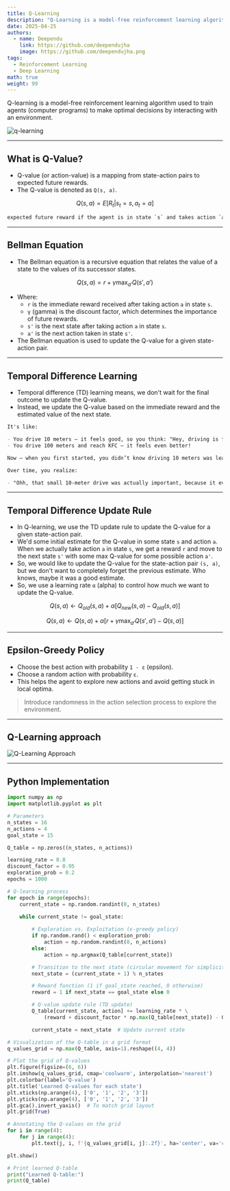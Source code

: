 ```yaml
---
title: Q-Learning
description: "Q-Learning is a model-free reinforcement learning algorithm that learns the value of actions in a given state, enabling an agent to make optimal decisions."
date: 2025-04-25
authors:
  - name: Deependu
    link: https://github.com/deependujha
    image: https://github.com/deependujha.png
tags:
  - Reinforcement Learning
  - Deep Learning
math: true
weight: 99
---
```


Q-learning is a model-free reinforcement learning algorithm used to train agents (computer programs) to make optimal decisions by interacting with an environment.

![q-learning](/blogs/rl/q-learning.png)

---

## What is Q-Value?

- Q-value (or action-value) is a mapping from state-action pairs to expected future rewards.
- The Q-value is denoted as `Q(s, a)`.

$$ Q(s, a) = E[R_t | s_t = s, a_t = a] $$

```txt
expected future reward if the agent is in state `s` and takes action `a`.
```

---

## Bellman Equation

- The Bellman equation is a recursive equation that relates the value of a state to the values of its successor states.

$$ Q(s, a) = r + \gamma \max_{a'} Q(s', a') $$

- Where:
  - `r` is the immediate reward received after taking action `a` in state `s`.
  - `γ` (gamma) is the discount factor, which determines the importance of future rewards.
  - `s'` is the next state after taking action `a` in state `s`.
  - `a'` is the next action taken in state `s'`.
- The Bellman equation is used to update the Q-value for a given state-action pair.

---

## Temporal Difference Learning

- Temporal difference (TD) learning means, we don't wait for the final outcome to update the Q-value.
- Instead, we update the Q-value based on the immediate reward and the estimated value of the next state.

```md
It's like:

- You drive 10 meters — it feels good, so you think: "Hey, driving is fun!" (reward!)
- You drive 100 meters and reach KFC — it feels even better!

Now — when you first started, you didn’t know driving 10 meters was leading to the KFC.

Over time, you realize:

- "Ohh, that small 10-meter drive was actually important, because it eventually got me to the KFC!"
```

---

## Temporal Difference Update Rule

- In Q-learning, we use the TD update rule to update the Q-value for a given state-action pair.
- We'd some initial estimate for the Q-value in some state `s` and action `a`. When we actually take action `a` in state `s`, we get a reward `r` and move to the next state `s'` with some max Q-value for some possible action `a'`.
- So, we would like to update the Q-value for the state-action pair `(s, a)`, but we don't want to completely forget the previous estimate. Who knows, maybe it was a good estimate.
- So, we use a learning rate `α` (alpha) to control how much we want to update the Q-value.

$$ Q(s, a) \leftarrow Q_{old}(s,a) + \alpha [Q_{new}(s,a) - Q_{old}(s,a)] $$

$$ Q(s, a) \leftarrow Q(s, a) + \alpha [r + \gamma \max_{a'} Q(s', a') - Q(s, a)] $$

---

## Epsilon-Greedy Policy

- Choose the best action with probability `1 - ε` (epsilon).
- Choose a random action with probability `ε`.
- This helps the agent to explore new actions and avoid getting stuck in local optima.

> Introduce randomness in the action selection process to explore the environment.

---

## Q-Learning approach

![Q-Learning Approach](/blogs/rl/q_learning_approach.png)

---

## Python Implementation

```python
import numpy as np
import matplotlib.pyplot as plt

# Parameters
n_states = 16  
n_actions = 4 
goal_state = 15 

Q_table = np.zeros((n_states, n_actions))

learning_rate = 0.8
discount_factor = 0.95
exploration_prob = 0.2
epochs = 1000

# Q-learning process
for epoch in range(epochs):
    current_state = np.random.randint(0, n_states) 

    while current_state != goal_state:
        
        # Exploration vs. Exploitation (ϵ-greedy policy)
        if np.random.rand() < exploration_prob:
            action = np.random.randint(0, n_actions)  
        else:
            action = np.argmax(Q_table[current_state]) 

        # Transition to the next state (circular movement for simplicity)
        next_state = (current_state + 1) % n_states

        # Reward function (1 if goal_state reached, 0 otherwise)
        reward = 1 if next_state == goal_state else 0

        # Q-value update rule (TD update)
        Q_table[current_state, action] += learning_rate * \
            (reward + discount_factor * np.max(Q_table[next_state]) - Q_table[current_state, action])

        current_state = next_state  # Update current state

# Visualization of the Q-table in a grid format 
q_values_grid = np.max(Q_table, axis=1).reshape((4, 4)) 

# Plot the grid of Q-values
plt.figure(figsize=(6, 6))
plt.imshow(q_values_grid, cmap='coolwarm', interpolation='nearest')
plt.colorbar(label='Q-value')
plt.title('Learned Q-values for each state')
plt.xticks(np.arange(4), ['0', '1', '2', '3'])
plt.yticks(np.arange(4), ['0', '1', '2', '3'])
plt.gca().invert_yaxis()  # To match grid layout
plt.grid(True)

# Annotating the Q-values on the grid
for i in range(4):
    for j in range(4):
        plt.text(j, i, f'{q_values_grid[i, j]:.2f}', ha='center', va='center', color='black')

plt.show()

# Print learned Q-table
print("Learned Q-table:")
print(Q_table)

```
